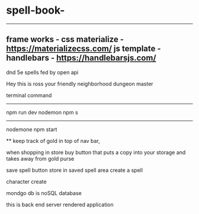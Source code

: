 # spell-book-

---

frame works - css materialize - https://materializecss.com/
js template - handlebars - https://handlebarsjs.com/
------------------------

dnd 5e spells fed by open api

Hey this is ross your friendly neighborhood dungeon master

terminal command

---

npm run dev
nodemon npm s 

---

nodemone npm start

\*\* keep track of gold in top of nav bar,

when shopping in store buy button that puts a copy into your storage and takes away from gold purse

save spell button store in saved spell area
create a spell

character create

mondgo db is noSQL database

this is back end server rendered application
